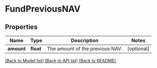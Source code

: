 # FundPreviousNAV


## Properties
Name | Type | Description | Notes
------------ | ------------- | ------------- | -------------
**amount** | **float** | The amount of the previous NAV. | [optional] 

[[Back to Model list]](../README.md#documentation-for-models) [[Back to API list]](../README.md#documentation-for-api-endpoints) [[Back to README]](../README.md)


